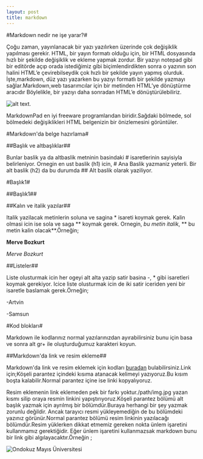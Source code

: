 ```yaml
---
layout: post
title: markdown
---
```


#Markdown nedir ne işe yarar?#


Çoğu zaman, yayınlanacak bir yazı yazılırken üzerinde çok değişiklik yapılması gerekir. HTML, bir yayın formatı olduğu için, bir HTML dosyasında hızlı bir şekilde değişiklik ve ekleme yapmak zordur. Bir yazıyı notepad gibi bir editörde açıp orada istediğimiz gibi biçimlendirdikten sonra o yazının son halini HTML’e çevirebilseydik çok hızlı bir şekilde yayın yapmış olurduk. İşte,markdown, düz yazı yazarken bu yazıyı formatlı bir şekilde yazmayı sağlar.Markdown,web tasarımcılar için bir metinden  HTML’ye dönüştürme aracıdır Böylelikle, bir yazıyı daha sonradan HTML’e dönüştürülebiliriz.

![alt text](http://www.bilgisayarkurdu.com/wp-content/uploads/2011/12/MarkdownPad1.jpg "Title").

MarkdownPad en iyi freeware programlarıdan biridir.Sağdaki bölmede, sol bölmedeki değişiklikleri HTML belgenizin bir önizlemesini görüntüler.

#Markdown'da belge hazırlama#

##Başlık ve altbaşlıklar##

Bunlar baslik ya da altbaslik metninin basindaki # isaretlerinin sayisiyla belirleniyor. Ornegin en ust baslik (h1) icin, # Ana Baslik yazmaniz yeterli. Bir alt baslik (h2) da bu durumda ## Alt baslik olarak yaziliyor.

#Başlık1#

##Başlık1##

##Kalın ve italik yazılar##

Italik yazilacak metinlerin soluna ve sagina * isareti koymak gerek. Kalin olmasi icin ise sola ve saga ** koymak gerek. Ornegin, *bu metin italik*, ** bu metin kalin olacak**.Örneğin;

**Merve Bozkurt**

*Merve Bozkurt*

##Listeler##

Liste olusturmak icin her ogeyi alt alta yazip satir basina -, * gibi isaretleri koymak gerekiyor. Icice liste olusturmak icin de iki satir iceriden yeni bir isaretle baslamak gerek.Örneğin;

-Artvin

-Samsun

#Kod blokları#

Markdown ile kodlarınız normal yazılarınızdan ayırabilirsiniz bunu için basa ve sonra alt gr+ ile oluşturduğumuz karakteri koyun.

##Markdown'da link ve resim ekleme##

Markdown'da link ve resim eklemek için kodları [buradan](http://www.raindance.co.nz/markdown/demo.lsd/ "Title") bulabilirsiniz.Link için;Köşeli parantez içindeki kısıma atanacak kelimeyi yazıyoruz.Bu kısım boşta kalabilir.Normal parantez içine ise linki kopyalıyoruz.

Resim eklemenin link eklemeden pek bir farkı yoktur./path/img.jpg yazan kısmı silip oraya resmin linkini yapıştırıyoruz.Köşeli parantez bölümü alt başlık yazmak için ayrılmış bir bölümdür.Buraya herhangi bir şey yazmak zorunlu değildir. Ancak tarayıcı resmi yükleyemediğin de bu bölümdeki yazınız görünür.Normal parantez bölümü resim linkinin yazılacağı bölümdür.Resim yüklerken dikkat etmemiz gereken nokta ünlem işaretini kullanmamız gerektiğidir. Eğer ünlem işaretini kullanmazsak markdown bunu bir link gibi algılayacaktır.Örneğin ;

![Ondokuz Mayıs Üniversitesi](http://image.hurriyetegitim.com/Upload/backoffice/image/haber_ici_fotolar/ondokuzmayis_logo.jpg"Title")










